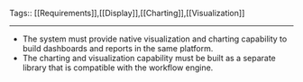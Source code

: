 Tags:: [[Requirements]],[[Display]],[[Charting]],[[Visualization]]
_________________
- The system must provide native visualization and charting capability to build dashboards and reports in the same platform.
- The charting and visualization capability must be built as a separate library that is compatible with the workflow engine.
